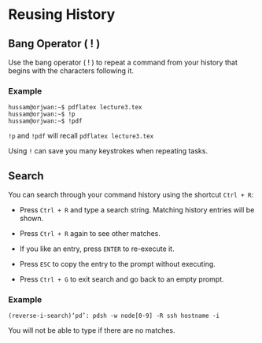 # Reusing History

## Bang Operator ( ! )
Use the bang operator ( ! ) to repeat a command from your
history that begins with the characters following it.

### Example

```
hussam@orjwan:∼$ pdflatex lecture3.tex
hussam@orjwan:∼$ !p
hussam@orjwan:∼$ !pdf
```

`!p` and `!pdf` will recall `pdflatex lecture3.tex`

Using `!` can save you many keystrokes when repeating tasks.

## Search

You can search through your command history using the shortcut
`Ctrl + R`:

* Press `Ctrl + R` and type a search string. Matching history
entries will be shown.

* Press `Ctrl + R` again to see other matches.

* If you like an entry, press `ENTER` to re-execute it.

* Press `ESC` to copy the entry to the prompt without executing.

* Press `Ctrl + G` to exit search and go back to an empty
prompt.

### Example

```
(reverse-i-search)‘pd’: pdsh -w node[0-9] -R ssh hostname -i
```

You will not be able to type if there are no matches.